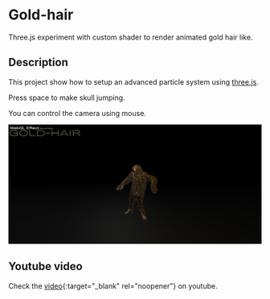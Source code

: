 # Gold-hair

Three.js experiment with custom shader to render animated gold hair like.

## Description

This project show how to setup an advanced particle system using [three.js](https://threejs.org/).

Press space to make skull jumping.

You can control the camera using mouse. 

![preview](./images/preview.jpg)

## Youtube video

Check the [video](https://youtu.be/gt91Wx_LlOw){:target="_blank" rel="noopener"} on youtube.